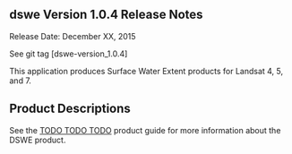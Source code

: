 ## dswe Version 1.0.4 Release Notes

Release Date: December XX, 2015

See git tag [dswe-version_1.0.4]

This application produces Surface Water Extent products for Landsat 4, 5, and 7.

## Product Descriptions
See the [TODO TODO TODO](http://landsat.usgs.gov/CDR_LSR.php) product guide for more information about the DSWE product.
